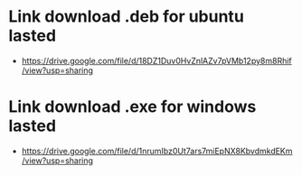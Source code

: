 # Link download .deb for ubuntu lasted
- https://drive.google.com/file/d/18DZ1Duv0HvZnlAZv7pVMb12py8m8Rhif/view?usp=sharing

# Link download .exe for windows lasted
- https://drive.google.com/file/d/1nrumIbz0Ut7ars7miEpNX8KbvdmkdEKm/view?usp=sharing

